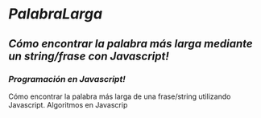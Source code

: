 # **_PalabraLarga_**

## **_Cómo encontrar la palabra más larga mediante un string/frase con Javascript!_**

### **_Programación en Javascript!_**

Cómo encontrar la palabra más larga de una frase/string utilizando Javascript. Algoritmos en Javascrip
